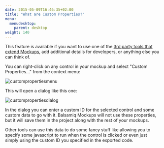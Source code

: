 ```yaml
---
date: 2015-05-09T16:46:35+02:00
title: "What are Custom Properties?"
menu:
  menudesktop:
    parent: desktop
weight: 140
---
```

This feature is available if you want to use one of the [3rd party tools that extend Mockups](/resources/extensions/), add additional details for developers, or anything else you can think of.

You can right-click on any control in your mockup and select "Custom Properties..." from the context menu:

![custompropertiesmenu](https://media.balsamiq.com/img/support/docs/m4d/b3/custompropertiesmenu.png)

This will open a dialog like this one:

![custompropertiesdialog](https://media.balsamiq.com/img/support/docs/m4d/b3/custompropertiesdialog.png)

In the dialog you can enter a custom ID for the selected control and some custom data to go with it. Balsamiq Mockups will not use these properties, but it will save them in the project along with the rest of your mockups.

Other tools can use this data to do some fancy stuff like allowing you to specify some javascript to run when the control is clicked or even just simply using the custom ID you specified in the exported code.
